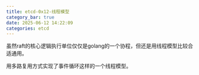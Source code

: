 ```yaml
---
title: etcd-0x12-线程模型
category_bar: true
date: 2025-06-12 14:22:09
categories: etcd
---
```


虽然raft的核心逻辑执行单位仅仅是golang的一个协程，但还是用线程模型比较合适通用。

用多路复用方式实现了事件循环这样的一个线程模型。

